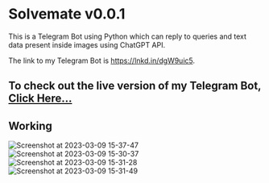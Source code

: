 # Solvemate v0.0.1

This is a Telegram Bot using Python which can reply to queries and text data present inside images using ChatGPT API.

The link to my Telegram Bot is https://lnkd.in/dgW9uic5. 

## To check out the live version of my Telegram Bot, [Click Here...](https://telegram.me/clicksolvebot)

## Working
![Screenshot at 2023-03-09 15-37-47](https://user-images.githubusercontent.com/74459400/224177662-28f819bd-99c4-4549-b6cc-f46f40eaf8d0.png)
![Screenshot at 2023-03-09 15-30-37](https://user-images.githubusercontent.com/74459400/224177705-f5202c8f-73b3-41e1-84a9-a8cf71dd509a.png)
![Screenshot at 2023-03-09 15-31-28](https://user-images.githubusercontent.com/74459400/224177764-b180a411-39be-452a-948e-0080dbc355f3.png)
![Screenshot at 2023-03-09 15-31-49](https://user-images.githubusercontent.com/74459400/224177805-8bd39116-c0d1-4424-8559-e6097c16f75f.png)

